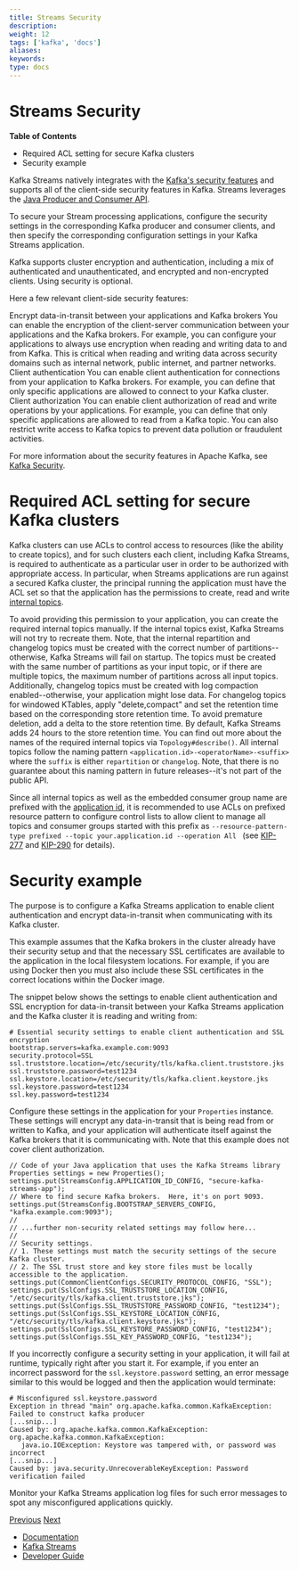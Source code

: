 ```yaml
---
title: Streams Security
description: 
weight: 12
tags: ['kafka', 'docs']
aliases: 
keywords: 
type: docs
---
```


# Streams Security

**Table of Contents**

  * Required ACL setting for secure Kafka clusters
  * Security example



Kafka Streams natively integrates with the [Kafka's security features](../../../documentation.html#security) and supports all of the client-side security features in Kafka. Streams leverages the [Java Producer and Consumer API](../../../documentation.html#api).

To secure your Stream processing applications, configure the security settings in the corresponding Kafka producer and consumer clients, and then specify the corresponding configuration settings in your Kafka Streams application.

Kafka supports cluster encryption and authentication, including a mix of authenticated and unauthenticated, and encrypted and non-encrypted clients. Using security is optional.

Here a few relevant client-side security features:

Encrypt data-in-transit between your applications and Kafka brokers
    You can enable the encryption of the client-server communication between your applications and the Kafka brokers. For example, you can configure your applications to always use encryption when reading and writing data to and from Kafka. This is critical when reading and writing data across security domains such as internal network, public internet, and partner networks.
Client authentication
    You can enable client authentication for connections from your application to Kafka brokers. For example, you can define that only specific applications are allowed to connect to your Kafka cluster.
Client authorization
    You can enable client authorization of read and write operations by your applications. For example, you can define that only specific applications are allowed to read from a Kafka topic. You can also restrict write access to Kafka topics to prevent data pollution or fraudulent activities.

For more information about the security features in Apache Kafka, see [Kafka Security](../../../documentation.html#security).

# Required ACL setting for secure Kafka clusters

Kafka clusters can use ACLs to control access to resources (like the ability to create topics), and for such clusters each client, including Kafka Streams, is required to authenticate as a particular user in order to be authorized with appropriate access. In particular, when Streams applications are run against a secured Kafka cluster, the principal running the application must have the ACL set so that the application has the permissions to create, read and write [internal topics](manage-topics.html#streams-developer-guide-topics-internal).

To avoid providing this permission to your application, you can create the required internal topics manually. If the internal topics exist, Kafka Streams will not try to recreate them. Note, that the internal repartition and changelog topics must be created with the correct number of partitions--otherwise, Kafka Streams will fail on startup. The topics must be created with the same number of partitions as your input topic, or if there are multiple topics, the maximum number of partitions across all input topics. Additionally, changelog topics must be created with log compaction enabled--otherwise, your application might lose data. For changelog topics for windowed KTables, apply "delete,compact" and set the retention time based on the corresponding store retention time. To avoid premature deletion, add a delta to the store retention time. By default, Kafka Streams adds 24 hours to the store retention time. You can find out more about the names of the required internal topics via `Topology#describe()`. All internal topics follow the naming pattern `<application.id>-<operatorName>-<suffix>` where the `suffix` is either `repartition` or `changelog`. Note, that there is no guarantee about this naming pattern in future releases--it's not part of the public API.

Since all internal topics as well as the embedded consumer group name are prefixed with the [application id](/37/streams/developer-guide/config-streams.html#required-configuration-parameters), it is recommended to use ACLs on prefixed resource pattern to configure control lists to allow client to manage all topics and consumer groups started with this prefix as `--resource-pattern-type prefixed --topic your.application.id --operation All ` (see [KIP-277](https://cwiki.apache.org/confluence/display/KAFKA/KIP-277+-+Fine+Grained+ACL+for+CreateTopics+API) and [KIP-290](https://cwiki.apache.org/confluence/display/KAFKA/KIP-290%3A+Support+for+Prefixed+ACLs) for details). 

# Security example

The purpose is to configure a Kafka Streams application to enable client authentication and encrypt data-in-transit when communicating with its Kafka cluster.

This example assumes that the Kafka brokers in the cluster already have their security setup and that the necessary SSL certificates are available to the application in the local filesystem locations. For example, if you are using Docker then you must also include these SSL certificates in the correct locations within the Docker image.

The snippet below shows the settings to enable client authentication and SSL encryption for data-in-transit between your Kafka Streams application and the Kafka cluster it is reading and writing from:
    
    
    # Essential security settings to enable client authentication and SSL encryption
    bootstrap.servers=kafka.example.com:9093
    security.protocol=SSL
    ssl.truststore.location=/etc/security/tls/kafka.client.truststore.jks
    ssl.truststore.password=test1234
    ssl.keystore.location=/etc/security/tls/kafka.client.keystore.jks
    ssl.keystore.password=test1234
    ssl.key.password=test1234

Configure these settings in the application for your `Properties` instance. These settings will encrypt any data-in-transit that is being read from or written to Kafka, and your application will authenticate itself against the Kafka brokers that it is communicating with. Note that this example does not cover client authorization.
    
    
    // Code of your Java application that uses the Kafka Streams library
    Properties settings = new Properties();
    settings.put(StreamsConfig.APPLICATION_ID_CONFIG, "secure-kafka-streams-app");
    // Where to find secure Kafka brokers.  Here, it's on port 9093.
    settings.put(StreamsConfig.BOOTSTRAP_SERVERS_CONFIG, "kafka.example.com:9093");
    //
    // ...further non-security related settings may follow here...
    //
    // Security settings.
    // 1. These settings must match the security settings of the secure Kafka cluster.
    // 2. The SSL trust store and key store files must be locally accessible to the application.
    settings.put(CommonClientConfigs.SECURITY_PROTOCOL_CONFIG, "SSL");
    settings.put(SslConfigs.SSL_TRUSTSTORE_LOCATION_CONFIG, "/etc/security/tls/kafka.client.truststore.jks");
    settings.put(SslConfigs.SSL_TRUSTSTORE_PASSWORD_CONFIG, "test1234");
    settings.put(SslConfigs.SSL_KEYSTORE_LOCATION_CONFIG, "/etc/security/tls/kafka.client.keystore.jks");
    settings.put(SslConfigs.SSL_KEYSTORE_PASSWORD_CONFIG, "test1234");
    settings.put(SslConfigs.SSL_KEY_PASSWORD_CONFIG, "test1234");

If you incorrectly configure a security setting in your application, it will fail at runtime, typically right after you start it. For example, if you enter an incorrect password for the `ssl.keystore.password` setting, an error message similar to this would be logged and then the application would terminate:
    
    
    # Misconfigured ssl.keystore.password
    Exception in thread "main" org.apache.kafka.common.KafkaException: Failed to construct kafka producer
    [...snip...]
    Caused by: org.apache.kafka.common.KafkaException: org.apache.kafka.common.KafkaException:
       java.io.IOException: Keystore was tampered with, or password was incorrect
    [...snip...]
    Caused by: java.security.UnrecoverableKeyException: Password verification failed

Monitor your Kafka Streams application log files for such error messages to spot any misconfigured applications quickly.

[Previous](/37/streams/developer-guide/manage-topics) [Next](/37/streams/developer-guide/app-reset-tool)

  * [Documentation](/documentation)
  * [Kafka Streams](/streams)
  * [Developer Guide](/streams/developer-guide/)


